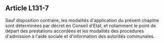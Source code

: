 ## Article L131-7

Sauf disposition contraire, les modalités d'application du présent chapitre sont déterminées par décret en
Conseil d'Etat, et notamment le point de départ des prestations accordées et les modalités des procédures
d'admission à l'aide sociale et d'information des autorités communales.


